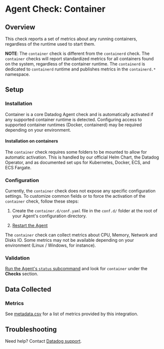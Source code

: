 # Agent Check: Container

## Overview

This check reports a set of metrics about any running containers, regardless of the runtime used to start them.

**NOTE**: The `container` check is different from the `containerd` check. The `container` checks will report standardized metrics for all containers found on the system,
regardless of the container runtime.
The `containerd` is dedicated to `containerd` runtime and publishes metrics in the `containerd.*` namespace.

## Setup

### Installation

Container is a core Datadog Agent check and is automatically activated if any supported container runtime is detected.
Configuring access to supported container runtimes (Docker, containerd) may be required depending on your environment.

#### Installation on containers

The `container` check requires some folders to be mounted to allow for automatic activation. This is handled by our official Helm Chart, the Datadog Operator, and as documented set ups for Kubernetes, Docker, ECS, and ECS Fargate.

### Configuration

Currently, the `container` check does not expose any specific configuration settings. To customize common fields or to force the activation of the `container` check, follow these steps:

1. Create the `container.d/conf.yaml` file in the `conf.d/` folder at the root of your Agent's configuration directory.

2. [Restart the Agent][2]

The `container` check can collect metrics about CPU, Memory, Network and Disks IO.
Some metrics may not be available depending on your environment (Linux / Windows, for instance).

### Validation

[Run the Agent's `status` subcommand][2] and look for `container` under the **Checks** section.

## Data Collected

### Metrics

See [metadata.csv][3] for a list of metrics provided by this integration.

## Troubleshooting

Need help? Contact [Datadog support][1].

[1]: https://docs.datadoghq.com/help/
[2]: https://docs.datadoghq.com/agent/guide/agent-commands/#start-stop-and-restart-the-agent
[3]: https://github.com/DataDog/integrations-core/blob/master/container/metadata.csv
